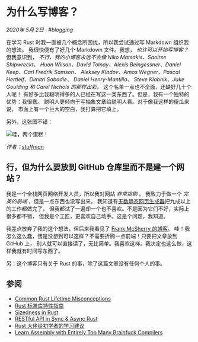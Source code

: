 # 为什么写博客？

_2020年 5月 2日 · #blogging_

在学习 Rust 时我一直被几个概念所困扰，所以我尝试通过写 Markdown 组织我的想法。
我很快便有了好几个 Markdown 文件。我想， _也许可以开始写博客？_ 但我意识到，
_不行，我的小博客永远不会像 Niko Matsakis、Saoirse Shipwreckt、
Huon Wilson、David Tolnay、Alexis Beingessner、Daniel Keep、Carl Fredrik Samson、
Aleksey Kladov、Amos Wegner、Pascal Hertleif、Dimitri Sabadie、
Daniel Henry-Mantilla、
Steve Klabnik、Jake Goulding 和 Carol Nichols 的那样出彩。_
这个名单一点也不全面，还缺好几十个人呢！
有好多比我聪明得多的人已经在写这一类东西了。但是，我有一个独特的优势：我很蠢。
聪明人更倾向于写抽象文章给聪明人看。对于像我这样的傻瓜来说，
市面上有一个巨大的空白，我打算把它填上。

另外，这张图不错：

![哇，两个蛋糕！](../../../assets/holy-shit-two-cakes.png)

_作者：[stuffman](https://stuffman.tumblr.com/)_

## 行，但为什么要放到 GitHub 仓库里而不是建一个网站？

我是一个全栈网页网络开发人员，所以我对网站 _非常挑剔_ 。
我致力于做一个 _完美的前端_ ，但是一点东西也没写出来。
我知道有[无数静态网页生成器](https://www.staticgen.com/)把九成以上的工作都做完了，
但我都试了一遍却一个也不喜欢。不是因为它们不好，实际上很多都不错，
但我是个工匠，更喜欢自己动手。这是个问题，我知道。

我差点放弃了我的这个想法，但后来我看见了 [Frank McSherry 的博客](https://github.com/frankmcsherry/blog)。
哇！我怎么这么蠢，愣是没想到可以这样？不需要折腾一点前端！只要把文章放到 GitHub 上，
别人就可以直接读了，无比简单。我喜欢这样。我决定也这么做，这样我就有时间写东西了。

另：这个博客只有关于 Rust 的事，除了这篇文章没有任何个人的事。

## 参阅

- [Common Rust Lifetime Misconceptions](./../../common-rust-lifetime-misconceptions.md)
- [Rust 标准库特性指南](./tour-of-rusts-standard-library-traits.md)
- [Sizedness in Rust](./../../sizedness-in-rust.md)
- [RESTful API in Sync & Async Rust](./../../restful-api-in-sync-and-async-rust.md)
- [Rust 大佬给初学者的学习建议](./learning-rust-in-2020.md)
- [Learn Assembly with Entirely Too Many Brainfuck Compilers](./../../too-many-brainfuck-compilers.md)
